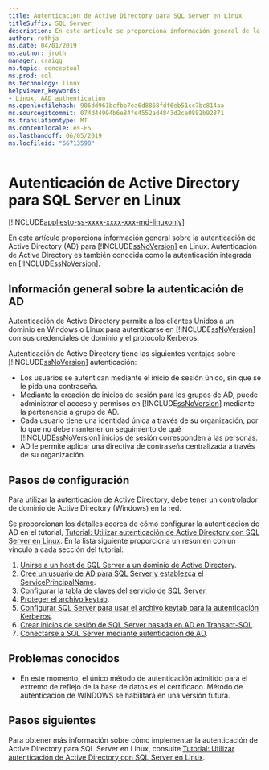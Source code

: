```yaml
---
title: Autenticación de Active Directory para SQL Server en Linux
titleSuffix: SQL Server
description: En este artículo se proporciona información general de la autenticación de Active Directory para SQL Server en Linux.
author: rothja
ms.date: 04/01/2019
ms.author: jroth
manager: craigg
ms.topic: conceptual
ms.prod: sql
ms.technology: linux
helpviewer_keywords:
- Linux, AAD authentication
ms.openlocfilehash: 906dd961bcfbb7ea6d8868fdf6eb51cc7bc814aa
ms.sourcegitcommit: 074d44994b6e84fe4552ad4843d2ce0882b92871
ms.translationtype: MT
ms.contentlocale: es-ES
ms.lasthandoff: 06/05/2019
ms.locfileid: "66713598"
---
```

# <a name="active-directory-authentication-for-sql-server-on-linux"></a>Autenticación de Active Directory para SQL Server en Linux

[!INCLUDE[appliesto-ss-xxxx-xxxx-xxx-md-linuxonly](../includes/appliesto-ss-xxxx-xxxx-xxx-md-linuxonly.md)]

En este artículo proporciona información general sobre la autenticación de Active Directory (AD) para [!INCLUDE[ssNoVersion](../includes/ssnoversion-md.md)] en Linux. Autenticación de Active Directory es también conocida como la autenticación integrada en [!INCLUDE[ssNoVersion](../includes/ssnoversion-md.md)]. 

## <a name="ad-authentication-overview"></a>Información general sobre la autenticación de AD

Autenticación de Active Directory permite a los clientes Unidos a un dominio en Windows o Linux para autenticarse en [!INCLUDE[ssNoVersion](../includes/ssnoversion-md.md)] con sus credenciales de dominio y el protocolo Kerberos.

Autenticación de Active Directory tiene las siguientes ventajas sobre [!INCLUDE[ssNoVersion](../includes/ssnoversion-md.md)] autenticación:

- Los usuarios se autentican mediante el inicio de sesión único, sin que se le pida una contraseña.   
- Mediante la creación de inicios de sesión para los grupos de AD, puede administrar el acceso y permisos en [!INCLUDE[ssNoVersion](../includes/ssnoversion-md.md)] mediante la pertenencia a grupo de AD.  
- Cada usuario tiene una identidad única a través de su organización, por lo que no debe mantener un seguimiento de qué [!INCLUDE[ssNoVersion](../includes/ssnoversion-md.md)] inicios de sesión corresponden a las personas.   
- AD le permite aplicar una directiva de contraseña centralizada a través de su organización.   

## <a name="configuration-steps"></a>Pasos de configuración

Para utilizar la autenticación de Active Directory, debe tener un controlador de dominio de Active Directory (Windows) en la red.

Se proporcionan los detalles acerca de cómo configurar la autenticación de AD en el tutorial, [Tutorial: Utilizar autenticación de Active Directory con SQL Server en Linux](sql-server-linux-active-directory-authentication.md). En la lista siguiente proporciona un resumen con un vínculo a cada sección del tutorial:

1. [Unirse a un host de SQL Server a un dominio de Active Directory](sql-server-linux-active-directory-join-domain.md).
1. [Cree un usuario de AD para SQL Server y establezca el ServicePrincipalName](sql-server-linux-active-directory-authentication.md#createuser).
1. [Configurar la tabla de claves del servicio de SQL Server](sql-server-linux-active-directory-authentication.md#configurekeytab).
1. [Proteger el archivo keytab](sql-server-linux-active-directory-authentication.md#securekeytab).
1. [Configurar SQL Server para usar el archivo keytab para la autenticación Kerberos](sql-server-linux-active-directory-authentication.md#keytabkerberos).
1. [Crear inicios de sesión de SQL Server basada en AD en Transact-SQL](sql-server-linux-active-directory-authentication.md#createsqllogins).
1. [Conectarse a SQL Server mediante autenticación de AD](sql-server-linux-active-directory-authentication.md#connect).

## <a name="known-issues"></a>Problemas conocidos

- En este momento, el único método de autenticación admitido para el extremo de reflejo de la base de datos es el certificado. Método de autenticación de WINDOWS se habilitará en una versión futura.

## <a name="next-steps"></a>Pasos siguientes

Para obtener más información sobre cómo implementar la autenticación de Active Directory para SQL Server en Linux, consulte [Tutorial: Utilizar autenticación de Active Directory con SQL Server en Linux](sql-server-linux-active-directory-authentication.md).
